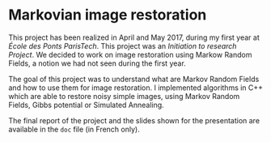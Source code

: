 # Markovian image restoration

This project has been realized in April and May 2017, during my first year at *École des Ponts ParisTech*. This project was an _Initiation to research Project_. We decided to work on image restoration using Markow Random Fields, a notion we had not seen during the first year.

The goal of this project was to understand what are Markov Random Fields and how to use them for image restoration. I implemented algorithms in C++ which are able to restore noisy simple images, using Markov Random Fields, Gibbs potential or Simulated Annealing.

The final report of the project and the slides shown for the presentation are available in the `doc` file (in French only).

